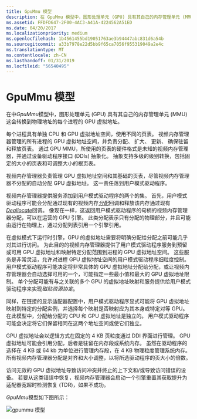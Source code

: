 ```yaml
---
title: GpuMmu 模型
description: 在 GpuMmu 模型中，图形处理单元 (GPU) 具有其自己的内存管理单元 (MMU) 这会转换到物理地址的每个进程的 GPU 虚拟地址。
ms.assetid: FFDFD647-2F00-4AC3-A41A-4224562A51ED
ms.date: 04/20/2017
ms.localizationpriority: medium
ms.openlocfilehash: 1b4561455bd19051763ae3b94447abc831d6a54b
ms.sourcegitcommit: a33b7978e22d5bb9f65ca7056f955319049a2e4c
ms.translationtype: MT
ms.contentlocale: zh-CN
ms.lasthandoff: 01/31/2019
ms.locfileid: "56540495"
---
```

# <a name="gpummu-model"></a>GpuMmu 模型


在中*GpuMmu*模型中，图形处理单元 (GPU) 具有其自己的内存管理单元 (MMU) 这会转换到物理地址的每个进程的 GPU 虚拟地址。

每个进程具有单独 CPU 和 GPU 虚拟地址空间，使用不同的页表。 视频内存管理器管理的所有进程的 GPU 虚拟地址空间，并负责分配、 扩大、 更新、 确保驻留和释放页表。 通过 GPU MMU，所使用的页表的硬件格式是未知的视频内存管理器，并通过设备驱动程序接口 (DDIs) 抽象化。 抽象支持多级的级别转换，包括固定的大小的页表和可调整大小的根页表。

视频内存管理器负责管理 GPU 虚拟地址空间和其基础的页表，尽管视频内存管理器不分配的自动分配 GPU 虚拟地址。 这一责任落到用户模式驱动程序。

视频内存管理器提供服务添加到用户模式驱动程序的两个的集。 首先，用户模式驱动程序可能会分配通过现有的视频内存[*分配*](https://msdn.microsoft.com/library/windows/hardware/ff568893)回调和释放该内存通过现有[ *Deallocate*](https://msdn.microsoft.com/library/windows/hardware/ff568898)回调。 像现在一样，这返回用户模式驱动程序的句柄的视频内存管理器分配，可以在运营的 GPU 引擎。 此类分配表示只有分配的物理部分，并且可能由运行在物理上，通过分配列表引用一个引擎引用。

在虚拟模式下运行时引擎，GPU 的虚拟地址需要将明确分配给分配之前可能几乎对其进行访问。 为此目的的视频内存管理器提供了用户模式驱动程序服务到预留或可用 GPU 虚拟地址和映射特定分配范围到进程的 GPU 虚拟地址空间。 这些服务是非常灵活，允许对进程 GPU 虚拟地址空间的用户模式驱动程序细粒度控制。 用户模式驱动程序可能决定将非常具体的 GPU 虚拟地址分配给分配，或让视频内存管理器会自动选择可用的一个，可能指定一些最小值和最大的 GPU 虚拟地址限制。 单个分配可能有与之关联的多个 GPU 的虚拟地址映射和服务提供给用户模式驱动程序来实现*磁贴资源协定*。

同样，在链接的显示适配器配置中，用户模式驱动程序显式可能将 GPU 虚拟地址映射到特定的分配实例，并选择每个映射是否映射应为其本身或特定对等 GPU。 在此模型中，分配给分配的 CPU 和 GPU 虚拟地址是独立的。 用户模式驱动程序可能会决定将它们保留相同在这两个地址空间或使它们独立。

GPU 虚拟地址会以逻辑方式在固定的 4 KB 页粒度通过 DDI 界面进行管理。 GPU 虚拟地址可能会引用分配，后者是驻留在内存段或系统内存。 虽然在驱动程序的选择在 4 KB 或 64 kb 为单位进行管理内存段，在 4 KB 物理粒度管理系统内存。 所有视频内存管理器分配是对齐和大小调整，以将所选驱动程序的页大小的倍数。

访问无效的 GPU 虚拟地址导致访问冲突并终止的上下文和/或导致访问错误的设备。 若要从这类错误中恢复，视频内存管理器会启动一个引擎重置其获取提升为适配器宽超时检测恢复 (TDR)，如果不成功。

*GpuMmu*模型如下图所示：

![gpummu 模型](images/gpummu-model.1.png)

 

 





